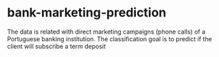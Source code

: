 # bank-marketing-prediction
The data is related with direct marketing campaigns (phone calls) of a Portuguese banking institution. The classification goal is to predict if the client will subscribe a term deposit
